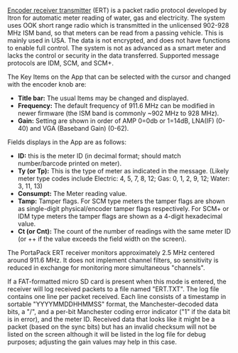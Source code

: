 [Encoder receiver transmitter](https://en.wikipedia.org/wiki/Encoder_receiver_transmitter) (ERT) is a packet radio protocol developed by Itron for automatic meter reading of water, gas and electricity. The system uses OOK short range radio which is transmitted in the unlicensed 902-928 MHz ISM band, so that meters can be read from a passing vehicle. This is mainly used in USA. The data is not encrypted, and does not have functions to enable full control. The system is not as advanced as a smart meter and lacks the control or security in the data transferred. Supported message protocols are IDM, SCM, and SCM+.

The Key Items on the App that can be selected with the cursor and changed with the encoder knob are:

* **Title bar:** The usual Items may be changed and displayed.
* **Frequency:** The default frequency of 911.6 MHz can be modified in newer firmware (the ISM band is commonly ~902 MHz to 928 MHz).
* **Gain:** Setting are shown in order of AMP 0=0db or 1=14dB, LNA(IF) (0-40) and VGA (Baseband Gain) (0-62).

Fields displays in the App are as follows:

* **ID:** this is the meter ID (in decimal format; should match number/barcode printed on meter).
* **Ty (or Tp):** This is the type of meter as indicated in the message. (Likely meter type codes include Electric: 4, 5, 7, 8, 12;  Gas: 0, 1, 2, 9, 12;  Water: 3, 11, 13)
* **Consumpt:** The Meter reading value.
* **Tamp:** Tamper flags. For SCM type meters the tamper flags are shown as single-digit physical/encoder tamper flags respectively. For SCM+ or IDM type meters the tamper flags are shown as a 4-digit hexadecimal value.
* **Ct (or Cnt):** The count of the number of readings with the same meter ID (or ++ if the value exceeds the field width on the screen).

The PortaPack ERT receiver monitors approximately 2.5 MHz centered around 911.6 MHz. It does not implement channel filters, so sensitivity is reduced in exchange for monitoring more simultaneous "channels".

If a FAT-formatted micro SD card is present when this mode is entered, the receiver will log received packets to a file named "ERT.TXT". The log file contains one line per packet received. Each line consists of a timestamp in sortable "YYYYMMDDHHMMSS" format, the Manchester-decoded data bits, a "/", and a per-bit Manchester coding error indicator ("1" if the data bit is in error), and the meter ID.  Received data that looks like it might be a packet (based on the sync bits) but has an invalid checksum will not be listed on the screen although it will be listed in the log file for debug purposes; adjusting the gain values may help in this case.
